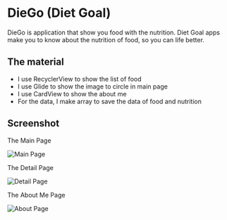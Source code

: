 # DieGo (Diet Goal)
DieGo is application that show you food with the nutrition. Diet Goal apps make you to know about the nutrition of food, so you can life better.

## The material
- I use RecyclerView to show the list of food
- I use Glide to show the image to circle in main page
- I use CardView to show the about me 
- For the data, I make array to save the data of food and nutrition

## Screenshot
The Main Page

![Main Page](https://user-images.githubusercontent.com/71368358/124939458-504b5400-e033-11eb-87dd-594c74f93bad.JPG)

The Detail Page

![Detail Page](https://user-images.githubusercontent.com/71368358/124939525-60633380-e033-11eb-80f1-be7cbeb20505.JPG)

The About Me Page

![About Page](https://user-images.githubusercontent.com/71368358/124940137-e8493d80-e033-11eb-8239-ddd8fb22f010.JPG)
